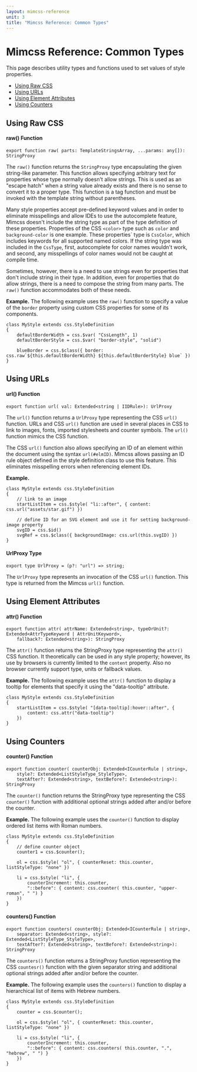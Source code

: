 ```yaml
---
layout: mimcss-reference
unit: 3
title: "Mimcss Reference: Common Types"
---
```


# Mimcss Reference: Common Types

This page describes utility types and functions used to set values of style properties.

- [Using Raw CSS](#using-raw-css)
- [Using URLs](#using-urls)
- [Using Element Attributes](#using-element-attributes)
- [Using Counters](#using-counters)


## Using Raw CSS

#### raw() Function

```tsx
export function raw( parts: TemplateStringsArray, ...params: any[]): StringProxy
```

The `raw()` function returns the `StringProxy` type encapsulating the given string-like parameter. This function allows specifying arbitrary text for properties whose type normally doesn't allow strings. This is used as an "escape hatch" when a string value already exists and there is no sense to convert it to a proper type. This function is a tag function and must be invoked with the template string without parentheses.

Many style properties accept pre-defined keyword values and in order to eliminate misspellings and allow IDEs to use the autocomplete feature, Mimcss doesn't include the string type as part of the type definition of these properties. Properties of the CSS `<color>` type such as `color` and `background-color` is one example. These properties\` type is `CssColor`, which includes keywords for all supported named colors. If the string type was included in the `CssType`, first, autocomplete for color names wouldn't work, and second, any misspellings of color names would not be caught at compile time.

Sometimes, however, there is a need to use strings even for properties that don't include string in their type. In addition, even for properties that do allow strings, there is a need to compose the string from many parts. The `raw()` function accommodates both of these needs.

**Example.** The following example uses the `raw()` function to specify a value of the `border` property using custom CSS properties for some of its components.

```tsx
class MyStyle extends css.StyleDefinition
{
    defaultBorderWidth = css.$var( "CssLength", 1)
    defaultBorderStyle = css.$var( "border-style", "solid")

    blueBorder = css.$class({ border: css.raw`${this.defaultBorderWidth} ${this.defaultBorderStyle} blue` })
}
```

## Using URLs

#### url() Function

```tsx
export function url( val: Extended<string | IIDRule>): UrlProxy
```

The `url()` function returns a `UrlProxy` type representing the CSS `url()` function. URLs and CSS `url()` function are used in several places in CSS to link to images, fonts, imported stylesheets and counter symbols. The `url()` function mimics the CSS function.

The CSS `url()` function also allows specifying an ID of an element within the document using the syntax `url(#elmID)`. Mimcss allows passing an ID rule object defined in the style definition class to use this feature. This eliminates misspelling errors when referencing element IDs.

**Example.**

```tsx
class MyStyle extends css.StyleDefinition
{
    // link to an image
    startListItem = css.$style( "li::after", { content: css.url("assets/star.gif") })

    // define ID for an SVG element and use it for setting background-image property
    svgID = css.$id()
    svgRef = css.$class({ backgroundImage: css.url(this.svgID) })
}
```

#### UrlProxy Type 

```tsx
export type UrlProxy = (p?: "url") => string;
```

The `UrlProxy` type represents an invocation of the CSS `url()` function. This type is returned from the Mimcss `url()` function.

## Using Element Attributes

#### attr() Function

```tsx
export function attr( attrName: Extended<string>, typeOrUnit?: Extended<AttrTypeKeyword | AttrUnitKeyword>,
    fallback?: Extended<string>): StringProxy
```

The `attr()` function returns the StringProxy type representing the `attr()` CSS function. It theoretically can be used in any style property; however, its use by browsers is currently limited to the `content` property. Also no browser currently support type, units or fallback values.

**Example.** The following example uses the `attr()` function to display a tooltip for elements that specify it using the "data-tooltip" attribute.

```tsx
class MyStyle extends css.StyleDefinition
{
    startListItem = css.$style( "[data-tooltip]:hover::after", {
        content: css.attr("data-tooltip")
    })
}
```

## Using Counters

#### counter() Function

```tsx
export function counter( counterObj: Extended<ICounterRule | string>,
    style?: Extended<ListStyleType_StyleType>,
    textAfter?: Extended<string>, textBefore?: Extended<string>): StringProxy
```

The `counter()` function returns the StringProxy type representing the CSS `counter()` function with additional optional strings added after and/or before the counter.

**Example.** The following example uses the `counter()` function to display ordered list items with Roman numbers.

```tsx
class MyStyle extends css.StyleDefinition
{
    // define counter object
    counter1 = css.$counter();

    ol = css.$style( "ol", { counterReset: this.counter, listStyleType: "none" })
    
    li = css.$style( "li", {
        counterIncrement: this.counter,
        "::before": { content: css.counter( this.counter, "upper-roman", " ") }
    })
}
```

#### counters() Function

```tsx
export function counters( counterObj: Extended<ICounterRule | string>,
    separator: Extended<string>, style?: Extended<ListStyleType_StyleType>,
    textAfter?: Extended<string>, textBefore?: Extended<string>): StringProxy
```

The `counters()` function returns a StringProxy function representing the CSS `countesr()` function with the given separator string and additional optional strings added after and/or before the counter.

**Example.** The following example uses the `counters()` function to display a hierarchical list of items with Hebrew numbers.

```tsx
class MyStyle extends css.StyleDefinition
{
    counter = css.$counter();

    ol = css.$style( "ol", { counterReset: this.counter, listStyleType: "none" })
    
    li = css.$style( "li", {
        counterIncrement: this.counter,
        "::before": { content: css.counters( this.counter, ".", "hebrew", " ") }
    })
}
```

